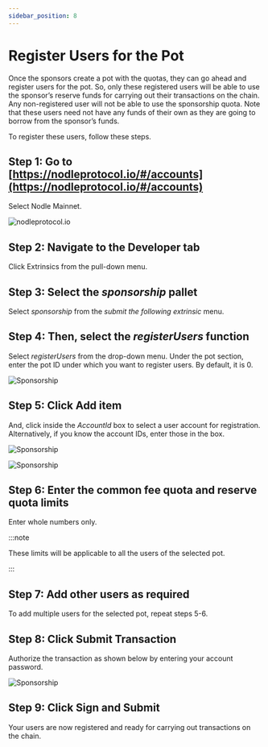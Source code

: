 ```yaml
---
sidebar_position: 8
---
```


# Register Users for the Pot

Once the sponsors create a pot with the quotas, they can go ahead and register users for the pot. So, only these registered users will be able to use the sponsor’s reserve funds for carrying out their transactions on the chain. Any non-registered user will not be able to use the sponsorship quota. 
Note that these users need not have any funds of their own as they are going to borrow from the sponsor’s funds. 
 

To register these users, follow these steps. 

## Step 1: Go to [https://nodleprotocol.io/#/accounts](https://nodleprotocol.io/#/accounts)
Select Nodle Mainnet.

![nodleprotocol.io](/img/docs/nodle-cash/nodle-mainnet.png)

## Step 2: Navigate to the Developer tab
Click Extrinsics from the pull-down menu. 
   
## Step 3: Select the *sponsorship* pallet
Select *sponsorship* from the *submit the following extrinsic* menu. 

## Step 4: Then, select the *registerUsers* function 
Select *registerUsers* from the drop-down menu. Under the pot section, enter the pot ID under which you want to register users. By default, it is 0. 

 ![Sponsorship](/img/docs/nodle-chain/registeruser1.png)

## Step 5: Click Add item
And, click inside the *AccountId* box to select a user account for registration. Alternatively, if you know the account IDs, enter those in the box. 

![Sponsorship](/img/docs/nodle-chain/registeruser2a.png)

![Sponsorship](/img/docs/nodle-chain/registeruser2b.png)

## Step 6: Enter the common fee quota and reserve quota limits
Enter whole numbers only. 

:::note

These limits will be applicable to all the users of the selected pot.

:::

## Step 7: Add other users as required
To add multiple users for the selected pot, repeat steps 5-6.  

## Step 8: Click Submit Transaction 
Authorize the transaction as shown below by entering your account password. 

 ![Sponsorship](/img/docs/nodle-chain/registeruser-submit.png)

## Step 9: Click Sign and Submit 
Your users are now registered and ready for carrying out transactions on the chain.
